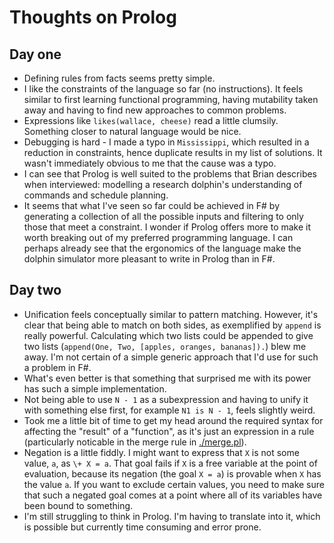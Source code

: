 # Thoughts on Prolog

## Day one

- Defining rules from facts seems pretty simple.
- I like the constraints of the language so far (no instructions). It feels similar to first learning functional programming, having mutability taken away and having to find new approaches to common problems.
- Expressions like `likes(wallace, cheese)` read a little clumsily. Something closer to natural language would be nice.
- Debugging is hard - I made a typo in `Mississippi`, which resulted in a reduction in constraints, hence duplicate results in my list of solutions. It wasn't immediately obvious to me that the cause was a typo.
- I can see that Prolog is well suited to the problems that Brian describes when interviewed: modelling a research dolphin's understanding of commands and schedule planning.
- It seems that what I've seen so far could be achieved in F# by generating a collection of all the possible inputs and filtering to only those that meet a constraint. I wonder if Prolog offers more to make it worth breaking out of my preferred programming language. I can perhaps already see that the ergonomics of the language make the dolphin simulator more pleasant to write in Prolog than in F#.

## Day two

- Unification feels conceptually similar to pattern matching. However, it's clear that being able to match on both sides, as exemplified by `append` is really powerful. Calculating which two lists could be appended to give two lists (`append(One, Two, [apples, oranges, bananas]).`) blew me away. I'm not certain of a simple generic approach that I'd use for such a problem in F#.
- What's even better is that something that surprised me with its power has such a simple implementation.
- Not being able to use `N - 1` as a subexpression and having to unify it with something else first, for example `N1 is N - 1`, feels slightly weird.
- Took me a little bit of time to get my head around the required syntax for affecting the "result" of a "function", as it's just an expression in a rule (particularly noticable in the merge rule in [./merge.pl](./merge.pl)).
- Negation is a little fiddly. I might want to express that `X` is not some value, `a`, as `\+ X = a`. That goal fails if `X` is a free variable at the point of evaluation, because its negation (the goal `X = a`) is provable when `X` has the value `a`. If you want to exclude certain values, you need to make sure that such a negated goal comes at a point where all of its variables have been bound to something.
- I'm still struggling to think in Prolog. I'm having to translate into it, which is possible but currently time consuming and error prone.
